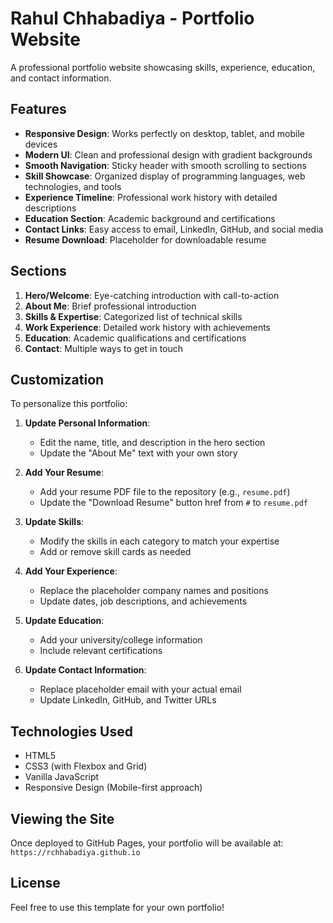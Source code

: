 # Rahul Chhabadiya - Portfolio Website

A professional portfolio website showcasing skills, experience, education, and contact information.

## Features

- **Responsive Design**: Works perfectly on desktop, tablet, and mobile devices
- **Modern UI**: Clean and professional design with gradient backgrounds
- **Smooth Navigation**: Sticky header with smooth scrolling to sections
- **Skill Showcase**: Organized display of programming languages, web technologies, and tools
- **Experience Timeline**: Professional work history with detailed descriptions
- **Education Section**: Academic background and certifications
- **Contact Links**: Easy access to email, LinkedIn, GitHub, and social media
- **Resume Download**: Placeholder for downloadable resume

## Sections

1. **Hero/Welcome**: Eye-catching introduction with call-to-action
2. **About Me**: Brief professional introduction
3. **Skills & Expertise**: Categorized list of technical skills
4. **Work Experience**: Detailed work history with achievements
5. **Education**: Academic qualifications and certifications
6. **Contact**: Multiple ways to get in touch

## Customization

To personalize this portfolio:

1. **Update Personal Information**: 
   - Edit the name, title, and description in the hero section
   - Update the "About Me" text with your own story

2. **Add Your Resume**:
   - Add your resume PDF file to the repository (e.g., `resume.pdf`)
   - Update the "Download Resume" button href from `#` to `resume.pdf`

3. **Update Skills**:
   - Modify the skills in each category to match your expertise
   - Add or remove skill cards as needed

4. **Add Your Experience**:
   - Replace the placeholder company names and positions
   - Update dates, job descriptions, and achievements

5. **Update Education**:
   - Add your university/college information
   - Include relevant certifications

6. **Update Contact Information**:
   - Replace placeholder email with your actual email
   - Update LinkedIn, GitHub, and Twitter URLs

## Technologies Used

- HTML5
- CSS3 (with Flexbox and Grid)
- Vanilla JavaScript
- Responsive Design (Mobile-first approach)

## Viewing the Site

Once deployed to GitHub Pages, your portfolio will be available at:
`https://rchhabadiya.github.io`

## License

Feel free to use this template for your own portfolio!
